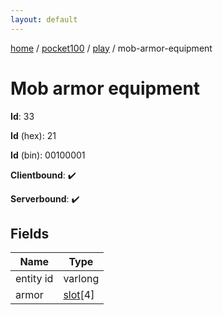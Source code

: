 ```yaml
---
layout: default
---
```


[home](/)  /  [pocket100](/protocol/pocket100)  /  [play](/protocol/pocket100/play)  /  mob-armor-equipment

# Mob armor equipment

**Id**: 33

**Id** (hex): 21

**Id** (bin): 00100001

**Clientbound**: ✔️

**Serverbound**: ✔️

## Fields

Name | Type
---|---
entity id | varlong
armor | [slot](/protocol/pocket100/types/slot)[4]
